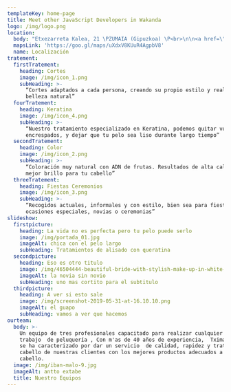 ```yaml
---
templateKey: home-page
title: Meet other JavaScript Developers in Wakanda
logo: /img/logo.png
location:
  body: "Etxezarreta Kalea, 21 \PZUMAIA (Gipuzkoa) \P<br>\n\n<a href=\"mailto:etxabeantto@hotmail.com\P\P \">etxabeantto@hotmail.com\P\P </a><br>\n\nPida cita al telefono:\P <br><b>943 86 04 49</b> <br>\n\n\P\PHorario  de atención al público:\P <br>\n\nLunes a Jueves:\PMañana: <br><b>  9:00 a 13:00 \PTardes: 3:30 a 20:00</b>   <br>\n\n\P\PViernes:\PIninterrumpido: <br><b>9:00 a 20:00</b> \P\P <br>\n\nSábado: \PIninterrumpido: <br><b>9:00 a 16:00</b> <br>\n\n\P\PSíguenos  en: <br>"
  mapsLink: 'https://goo.gl/maps/uXdxV8KUuR4AgpbV8'
  name: Localización
tratement:
  firstTratement:
    heading: Cortes
    image: /img/icon_1.png
    subHeading: >-
      “Cortes adaptados a cada persona, creando su propio estilo y realzando su
      belleza natural”
  fourTratement:
    heading: Keratina
    image: /img/icon_4.png
    subHeading: >-
      “Nuestro tratamiento especializado en Keratina, podemos quitar volumen,
      encrespados, y dejar que tu pelo sea liso durante largo tiempo”
  secondTratement:
    heading: Color
    image: /img/icon_2.png
    subHeading: >-
      “Coloración muy natural con ADN de frutas. Resultados de alta calidad y el
      mejor brillo para tu cabello”
  threeTratement:
    heading: Fiestas Ceremonios
    image: /img/icon_3.png
    subHeading: >-
      “Recogidos actuales, informales y con estilo, bien sea para fiestas,
      ocasiones especiales, novias o ceremonias”
slideshow:
  firstpicture:
    heading: La vida no es perfecta pero tu pelo puede serlo
    image: /img/portada_01.jpg
    imageAlt: chica con el pelo largo
    subHeading: Tratamientos de alisado con queratina
  secondpicture:
    heading: Eso es otro titulo
    image: /img/46504444-beautiful-bride-with-stylish-make-up-in-white-dress.jpg
    imageAlt: la novia sin novio
    subHeading: uno mas cortito para el subtitulo
  thirdpicture:
    heading: A ver si esto sale
    image: /img/screenshot-2019-05-31-at-16.10.10.png
    imageAlt: el guapo
    subHeading: vamos a ver que hacemos
ourteam:
  body: >-
    Un equipo de tres profesionales capacitado para realizar cualquier tipo de
    trabajo  de peluquería , Con m'as de 40 años de experiencia,  Tximak siempre
    se ha caracterizado por dar un servicio  de calidad, rapidez y tratamos el
    cabello de nuestras clientes con los mejores productos adecuados a cada
    cabello.
  image: /img/iban-malo-9.jpg
  imageAlt: antto extabe
  title: Nuestro Equipos
---
```


